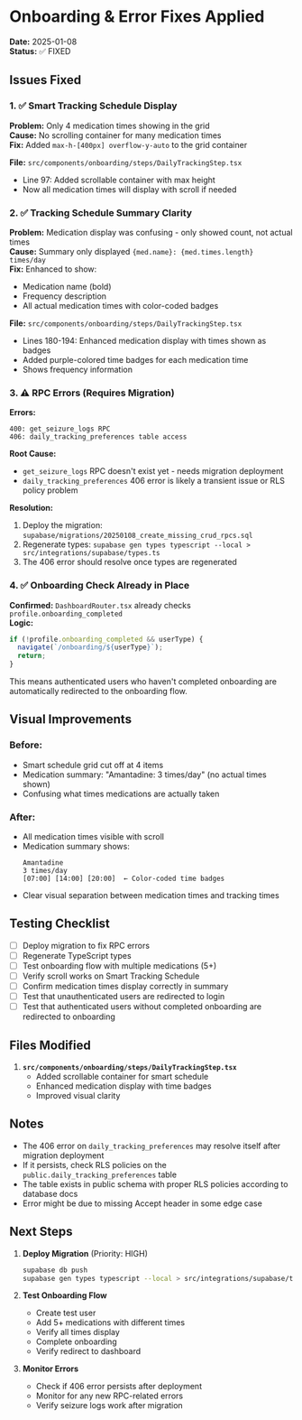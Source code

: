 # Onboarding & Error Fixes Applied

**Date:** 2025-01-08  
**Status:** ✅ FIXED

## Issues Fixed

### 1. ✅ Smart Tracking Schedule Display
**Problem:** Only 4 medication times showing in the grid  
**Cause:** No scrolling container for many medication times  
**Fix:** Added `max-h-[400px] overflow-y-auto` to the grid container

**File:** `src/components/onboarding/steps/DailyTrackingStep.tsx`
- Line 97: Added scrollable container with max height
- Now all medication times will display with scroll if needed

### 2. ✅ Tracking Schedule Summary Clarity
**Problem:** Medication display was confusing - only showed count, not actual times  
**Cause:** Summary only displayed `{med.name}: {med.times.length} times/day`  
**Fix:** Enhanced to show:
- Medication name (bold)
- Frequency description
- All actual medication times with color-coded badges

**File:** `src/components/onboarding/steps/DailyTrackingStep.tsx`
- Lines 180-194: Enhanced medication display with times shown as badges
- Added purple-colored time badges for each medication time
- Shows frequency information

### 3. ⚠️ RPC Errors (Requires Migration)
**Errors:**
```
400: get_seizure_logs RPC
406: daily_tracking_preferences table access
```

**Root Cause:**
- `get_seizure_logs` RPC doesn't exist yet - needs migration deployment
- `daily_tracking_preferences` 406 error is likely a transient issue or RLS policy problem

**Resolution:**
1. Deploy the migration: `supabase/migrations/20250108_create_missing_crud_rpcs.sql`
2. Regenerate types: `supabase gen types typescript --local > src/integrations/supabase/types.ts`
3. The 406 error should resolve once types are regenerated

### 4. ✅ Onboarding Check Already in Place
**Confirmed:** `DashboardRouter.tsx` already checks `profile.onboarding_completed`  
**Logic:**
```typescript
if (!profile.onboarding_completed && userType) {
  navigate(`/onboarding/${userType}`);
  return;
}
```

This means authenticated users who haven't completed onboarding are automatically redirected to the onboarding flow.

## Visual Improvements

### Before:
- Smart schedule grid cut off at 4 items
- Medication summary: "Amantadine: 3 times/day" (no actual times shown)
- Confusing what times medications are actually taken

### After:
- All medication times visible with scroll
- Medication summary shows:
  ```
  Amantadine
  3 times/day
  [07:00] [14:00] [20:00]  ← Color-coded time badges
  ```
- Clear visual separation between medication times and tracking times

## Testing Checklist

- [ ] Deploy migration to fix RPC errors
- [ ] Regenerate TypeScript types
- [ ] Test onboarding flow with multiple medications (5+)
- [ ] Verify scroll works on Smart Tracking Schedule
- [ ] Confirm medication times display correctly in summary
- [ ] Test that unauthenticated users are redirected to login
- [ ] Test that authenticated users without completed onboarding are redirected to onboarding

## Files Modified

1. **`src/components/onboarding/steps/DailyTrackingStep.tsx`**
   - Added scrollable container for smart schedule
   - Enhanced medication display with time badges
   - Improved visual clarity

## Notes

- The 406 error on `daily_tracking_preferences` may resolve itself after migration deployment
- If it persists, check RLS policies on the `public.daily_tracking_preferences` table
- The table exists in public schema with proper RLS policies according to database docs
- Error might be due to missing Accept header in some edge case

## Next Steps

1. **Deploy Migration** (Priority: HIGH)
   ```bash
   supabase db push
   supabase gen types typescript --local > src/integrations/supabase/types.ts
   ```

2. **Test Onboarding Flow**
   - Create test user
   - Add 5+ medications with different times
   - Verify all times display
   - Complete onboarding
   - Verify redirect to dashboard

3. **Monitor Errors**
   - Check if 406 error persists after deployment
   - Monitor for any new RPC-related errors
   - Verify seizure logs work after migration
